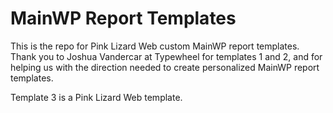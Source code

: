 # MainWP Report Templates
This is the repo for Pink Lizard Web custom MainWP report templates. Thank you to Joshua Vandercar at Typewheel for templates 1 and 2, and for helping us with the direction needed to create personalized MainWP report templates.

Template 3 is a Pink Lizard Web template.